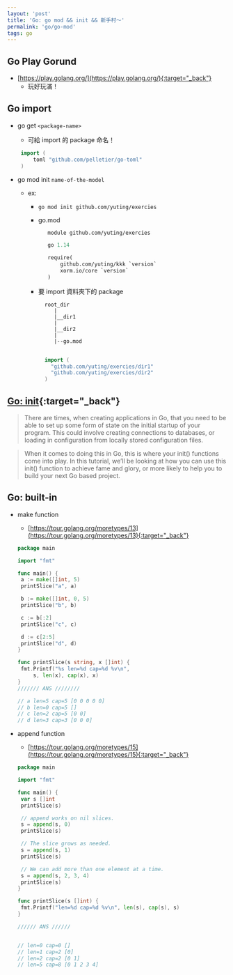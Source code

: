 ```yaml
---
layout: 'post'
title: 'Go: go mod && init && 新手村～'
permalink: 'go/go-mod'
tags: go 
---
```


## Go Play Gorund

- [https://play.golang.org/](https://play.golang.org/){:target="_back"}
   - 玩好玩滿！

## Go import 

- go get `<package-name>`

   - 可給 import 的 package 命名！

   ~~~go 
    import (
        toml "github.com/pelletier/go-toml"
    )
   ~~~


- go mod init `name-of-the-model`

   - ex:
      - `go mod init github.com/yuting/exercies`

      - go.mod

         ~~~mod
            module github.com/yuting/exercies

            go 1.14

            require(
                github.com/yuting/kkk `version`
                xorm.io/core `version`
            )
         ~~~


      - 要 import 資料夾下的 package

          ~~~
            root_dir
               |
               |__dir1
               |
               |__dir2
               |
               |--go.mod
          ~~~

         
         ~~~go
           
           import (
             "github.com/yuting/exercies/dir1"
             "github.com/yuting/exercies/dir2"
           )
         
         ~~~


## [Go: init](https://tutorialedge.net/golang/the-go-init-function/){:target="_back"}

> There are times, when creating applications in Go, that you need to be able to set up some form of state on the initial startup of your program. This could involve creating connections to databases, or loading in configuration from locally stored configuration files.

> When it comes to doing this in Go, this is where your init() functions come into play. In this tutorial, we’ll be looking at how you can use this init() function to achieve fame and glory, or more likely to help you to build your next Go based project.


## Go: built-in 

- make function

   -  [https://tour.golang.org/moretypes/13](https://tour.golang.org/moretypes/13){:target="_back"}
   
   
   ~~~go
   package main
   
   import "fmt"
   
   func main() {
   	a := make([]int, 5)
   	printSlice("a", a)
   
   	b := make([]int, 0, 5)
   	printSlice("b", b)
   
   	c := b[:2]
   	printSlice("c", c)
   
   	d := c[2:5]
   	printSlice("d", d)
   }
   
   func printSlice(s string, x []int) {
   	fmt.Printf("%s len=%d cap=%d %v\n",
   		s, len(x), cap(x), x)
   }
   /////// ANS ////////
   
   // a len=5 cap=5 [0 0 0 0 0]
   // b len=0 cap=5 []
   // c len=2 cap=5 [0 0]
   // d len=3 cap=3 [0 0 0]
   ~~~

- append function

   - [https://tour.golang.org/moretypes/15](https://tour.golang.org/moretypes/15){:target="_back"}
   
   ~~~go
   package main
   
   import "fmt"
   
   func main() {
   	var s []int
   	printSlice(s)
   
   	// append works on nil slices.
   	s = append(s, 0)
   	printSlice(s)
   
   	// The slice grows as needed.
   	s = append(s, 1)
   	printSlice(s)
   
   	// We can add more than one element at a time.
   	s = append(s, 2, 3, 4)
   	printSlice(s)
   }
   
   func printSlice(s []int) {
   	fmt.Printf("len=%d cap=%d %v\n", len(s), cap(s), s)
   }
   
   ////// ANS //////
   
   
   // len=0 cap=0 []
   // len=1 cap=2 [0]
   // len=2 cap=2 [0 1]
   // len=5 cap=8 [0 1 2 3 4]
   ~~~